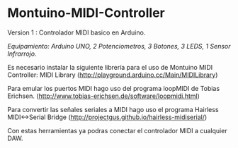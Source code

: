 # Montuino-MIDI-Controller
Version 1 : Controlador MIDI basico en Arduino.

*Equipamiento: Arduino UNO, 2 Potenciometros, 3 Botones, 3 LEDS, 1 Sensor Infrarrojo.*

Es necesario instalar la siguiente librería para el uso de Montuino MIDI Controller:
MIDI Library (http://playground.arduino.cc/Main/MIDILibrary)

Para emular los puertos MIDI hago uso del programa loopMIDI de Tobias Erichsen.
(http://www.tobias-erichsen.de/software/loopmidi.html)

Para convertir las señales seriales a MIDI hago uso el programa Hairless MIDI<->Serial Bridge
(http://projectgus.github.io/hairless-midiserial/)

Con estas herramientas ya podras conectar el controlador MIDI a cualquier DAW.
